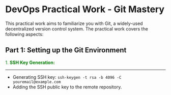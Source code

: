 # DevOps Practical Work - Git Mastery
This practical work aims to familiarize you with Git, a widely-used decentralized version control system. The practical work covers the following aspects:
## Part 1: Setting up the Git Environment
<span style="color: green"> 1. **SSH Key Generation:** </span>
- - - 
   - Generating SSH key: `ssh-keygen -t rsa -b 4096 -C youremail@example.com`
   - Adding the SSH public key to the remote repository.


